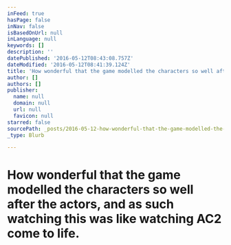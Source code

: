 ```yaml
---
inFeed: true
hasPage: false
inNav: false
isBasedOnUrl: null
inLanguage: null
keywords: []
description: ''
datePublished: '2016-05-12T08:43:08.757Z'
dateModified: '2016-05-12T08:41:39.124Z'
title: 'How wonderful that the game modelled the characters so well after the actors, and as such watching this was like watching AC2 come to life.'
author: []
authors: []
publisher:
  name: null
  domain: null
  url: null
  favicon: null
starred: false
sourcePath: _posts/2016-05-12-how-wonderful-that-the-game-modelled-the-characters-so-well.md
_type: Blurb

---
```

# How wonderful that the game modelled the characters so well after the actors, and as such watching this was like watching AC2 come to life.